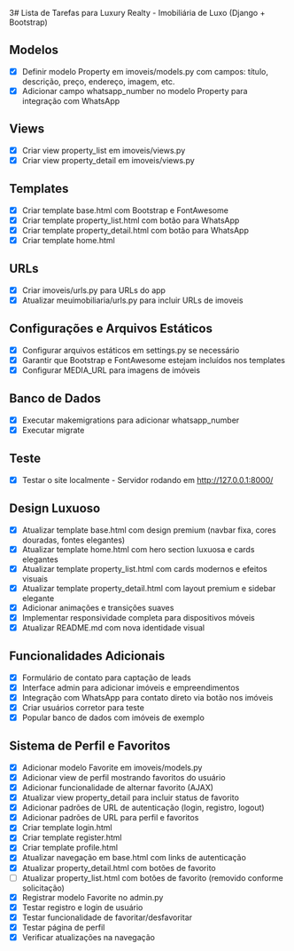 3# Lista de Tarefas para Luxury Realty - Imobiliária de Luxo (Django + Bootstrap)

## Modelos
- [x] Definir modelo Property em imoveis/models.py com campos: título, descrição, preço, endereço, imagem, etc.
- [x] Adicionar campo whatsapp_number no modelo Property para integração com WhatsApp

## Views
- [x] Criar view property_list em imoveis/views.py
- [x] Criar view property_detail em imoveis/views.py

## Templates
- [x] Criar template base.html com Bootstrap e FontAwesome
- [x] Criar template property_list.html com botão para WhatsApp
- [x] Criar template property_detail.html com botão para WhatsApp
- [x] Criar template home.html

## URLs
- [x] Criar imoveis/urls.py para URLs do app
- [x] Atualizar meuimobiliaria/urls.py para incluir URLs de imoveis

## Configurações e Arquivos Estáticos
- [x] Configurar arquivos estáticos em settings.py se necessário
- [x] Garantir que Bootstrap e FontAwesome estejam incluídos nos templates
- [x] Configurar MEDIA_URL para imagens de imóveis

## Banco de Dados
- [x] Executar makemigrations para adicionar whatsapp_number
- [x] Executar migrate

## Teste
- [x] Testar o site localmente - Servidor rodando em http://127.0.0.1:8000/

## Design Luxuoso
- [x] Atualizar template base.html com design premium (navbar fixa, cores douradas, fontes elegantes)
- [x] Atualizar template home.html com hero section luxuosa e cards elegantes
- [x] Atualizar template property_list.html com cards modernos e efeitos visuais
- [x] Atualizar template property_detail.html com layout premium e sidebar elegante
- [x] Adicionar animações e transições suaves
- [x] Implementar responsividade completa para dispositivos móveis
- [x] Atualizar README.md com nova identidade visual

## Funcionalidades Adicionais
- [x] Formulário de contato para captação de leads
- [x] Interface admin para adicionar imóveis e empreendimentos
- [x] Integração com WhatsApp para contato direto via botão nos imóveis
- [x] Criar usuários corretor para teste
- [x] Popular banco de dados com imóveis de exemplo

## Sistema de Perfil e Favoritos
- [x] Adicionar modelo Favorite em imoveis/models.py
- [x] Adicionar view de perfil mostrando favoritos do usuário
- [x] Adicionar funcionalidade de alternar favorito (AJAX)
- [x] Atualizar view property_detail para incluir status de favorito
- [x] Adicionar padrões de URL de autenticação (login, registro, logout)
- [x] Adicionar padrões de URL para perfil e favoritos
- [x] Criar template login.html
- [x] Criar template register.html
- [x] Criar template profile.html
- [x] Atualizar navegação em base.html com links de autenticação
- [x] Atualizar property_detail.html com botões de favorito
- [ ] Atualizar property_list.html com botões de favorito (removido conforme solicitação)
- [x] Registrar modelo Favorite no admin.py
- [x] Testar registro e login de usuário
- [x] Testar funcionalidade de favoritar/desfavoritar
- [x] Testar página de perfil
- [x] Verificar atualizações na navegação
